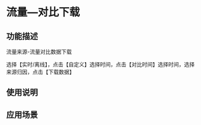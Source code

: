 # 流量—对比下载
## 功能描述
流量来源-流量对比数据下载

选择【实时/离线】，点击【自定义】选择时间，点击【对比时间】选择时间，选择来源归因，点击【下载数据】
## 使用说明
## 应用场景
